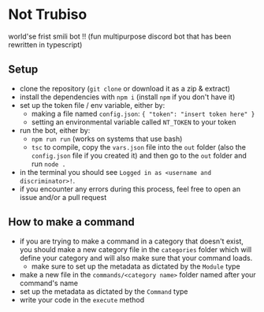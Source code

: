 # Not Trubiso
world'se frist smili bot !!
(fun multipurpose discord bot that has been rewritten in typescript)
## Setup
 - clone the repository (`git clone` or download it as a zip & extract)
 - install the dependencies with `npm i` (install `npm` if you don't have it)
 - set up the token file / env variable, either by:
	 - making a file named `config.json`: `{ "token": "insert token here" }`
	 - setting an environmental variable called `NT_TOKEN` to your token
 - run the bot, either by:
	 - `npm run run` (works on systems that use bash)
	 - `tsc` to compile, copy the `vars.json` file into the `out` folder (also the `config.json` file if you created it) and then go to the `out` folder and run `node .`
 - in the terminal you should see `Logged in as <username and discriminator>!`.
 - if you encounter any errors during this process, feel free to open an issue and/or a pull request
## How to make a command
 - if you are trying to make a command in a category that doesn't exist, you should make a new category file in the `categories` folder which will define your category and will also make sure that your command loads.
	 - make sure to set up the metadata as dictated by the `Module` type
 - make a new file in the `commands/<category name>` folder named after your command's name
 - set up the metadata as dictated by the `Command` type
 - write your code in the `execute` method
